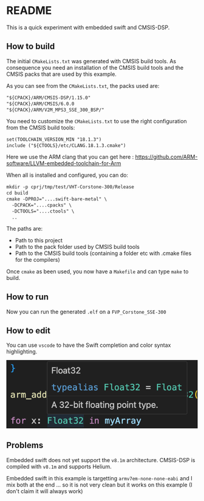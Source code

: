 # README

This is a quick experiment with embedded swift and CMSIS-DSP.

## How to build

The initial `CMakeLists.txt` was generated with CMSIS build tools. As consequence you need an installation of the CMSIS build tools and the CMSIS packs that are used by this example.

As you can see from the `CMakeLists.txt`, the packs used are:

```
"${CPACK}/ARM/CMSIS-DSP/1.15.0"
"${CPACK}/ARM/CMSIS/6.0.0
"${CPACK}/ARM/V2M_MPS3_SSE_300_BSP/"

```

You need to customize the `CMakeLists.txt` to use the right configuration from the CMSIS build tools:

```
set(TOOLCHAIN_VERSION_MIN "18.1.3")
include ("${CTOOLS}/etc/CLANG.18.1.3.cmake")
```

Here we use the ARM clang that you can get here : https://github.com/ARM-software/LLVM-embedded-toolchain-for-Arm

When all is installed and configured, you can do:

```shell
mkdir -p cprj/tmp/test/VHT-Corstone-300/Release
cd build
cmake -DPROJ="....swift-bare-metal" \
  -DCPACK="....cpacks" \
  -DCTOOLS="....ctools" \
  ..
```

The paths are:

* Path to this project
* Path to the pack folder used by CMSIS build tools
* Path to the CMSIS build tools (containing a folder etc with .cmake files for the compilers)

Once `cmake` as been used, you now have a `Makefile` and can type `make` to build.

## How to run

Now you can run the generated `.elf` on a `FVP_Corstone_SSE-300`

## How to edit

You can use `vscode` to have the Swift completion and color syntax highlighting.

![lsp](doc/lsp.png)

## Problems



Embedded swift does not yet support the `v8.1m` architecture. CMSIS-DSP is compiled with `v8.1m` and supports Helium.



Embedded swift in this example is targetting `armv7em-none-none-eabi` and I mix both at the end ... so it is not very clean but it works on this example (I don't claim it will always work)
